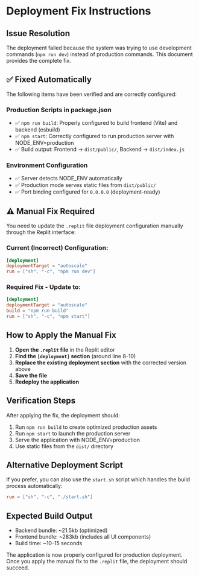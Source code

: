 # Deployment Fix Instructions

## Issue Resolution
The deployment failed because the system was trying to use development commands (`npm run dev`) instead of production commands. This document provides the complete fix.

## ✅ Fixed Automatically
The following items have been verified and are correctly configured:

### Production Scripts in package.json
- ✅ `npm run build`: Properly configured to build frontend (Vite) and backend (esbuild)
- ✅ `npm start`: Correctly configured to run production server with NODE_ENV=production
- ✅ Build output: Frontend → `dist/public/`, Backend → `dist/index.js`

### Environment Configuration
- ✅ Server detects NODE_ENV automatically
- ✅ Production mode serves static files from `dist/public/`
- ✅ Port binding configured for `0.0.0.0` (deployment-ready)

## ⚠️ Manual Fix Required
You need to update the `.replit` file deployment configuration manually through the Replit interface:

### Current (Incorrect) Configuration:
```toml
[deployment]
deploymentTarget = "autoscale"
run = ["sh", "-c", "npm run dev"]
```

### Required Fix - Update to:
```toml
[deployment]
deploymentTarget = "autoscale"
build = "npm run build"
run = ["sh", "-c", "npm start"]
```

## How to Apply the Manual Fix

1. **Open the `.replit` file** in the Replit editor
2. **Find the `[deployment]` section** (around line 8-10)
3. **Replace the existing deployment section** with the corrected version above
4. **Save the file**
5. **Redeploy the application**

## Verification Steps

After applying the fix, the deployment should:
1. Run `npm run build` to create optimized production assets
2. Run `npm start` to launch the production server
3. Serve the application with NODE_ENV=production
4. Use static files from the `dist/` directory

## Alternative Deployment Script
If you prefer, you can also use the `start.sh` script which handles the build process automatically:
```toml
run = ["sh", "-c", "./start.sh"]
```

## Expected Build Output
- Backend bundle: ~21.5kb (optimized)
- Frontend bundle: ~283kb (includes all UI components)
- Build time: ~10-15 seconds

The application is now properly configured for production deployment. Once you apply the manual fix to the `.replit` file, the deployment should succeed.